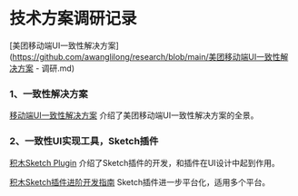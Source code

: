 # 技术方案调研记录

[美团移动端UI一致性解决方案](https://github.com/awanglilong/research/blob/main/美团移动端UI一致性解决方案 - 调研.md)

### 1、一致性解决方案

[移动端UI一致性解决方案](https://github.com/awanglilong/research/blob/main/%E7%BE%8E%E5%9B%A2%E7%A7%BB%E5%8A%A8%E7%AB%AFUI%E4%B8%80%E8%87%B4%E6%80%A7%E8%B0%83%E7%A0%94/%E7%A7%BB%E5%8A%A8%E7%AB%AFUI%E4%B8%80%E8%87%B4%E6%80%A7%E8%A7%A3%E5%86%B3%E6%96%B9%E6%A1%88.md) 介绍了美团移动端UI一致性解决方案的全景。

### 2、一致性UI实现工具，Sketch插件

[积木Sketch Plugin](https://github.com/awanglilong/research/blob/main/%E7%BE%8E%E5%9B%A2%E7%A7%BB%E5%8A%A8%E7%AB%AFUI%E4%B8%80%E8%87%B4%E6%80%A7%E8%B0%83%E7%A0%94/%E7%A7%AF%E6%9C%A8Sketch%20Plugin%EF%BC%9A%E8%AE%BE%E8%AE%A1%E5%90%8C%E5%AD%A6%E7%9A%84%E8%B4%B4%E5%BF%83%E6%90%AD%E6%A1%A3.md) 介绍了Sketch插件的开发，和插件在UI设计中起到作用。

[积木Sketch插件进阶开发指南](https://github.com/awanglilong/research/blob/main/%E7%BE%8E%E5%9B%A2%E7%A7%BB%E5%8A%A8%E7%AB%AFUI%E4%B8%80%E8%87%B4%E6%80%A7%E8%B0%83%E7%A0%94/%E7%A7%AF%E6%9C%A8Sketch%E6%8F%92%E4%BB%B6%E8%BF%9B%E9%98%B6%E5%BC%80%E5%8F%91%E6%8C%87%E5%8D%97.md) Sketch插件进一步平台化，适用多个平台。

